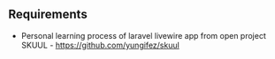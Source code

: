 ## Requirements
* Personal learning process of laravel livewire app from open project SKUUL - https://github.com/yungifez/skuul